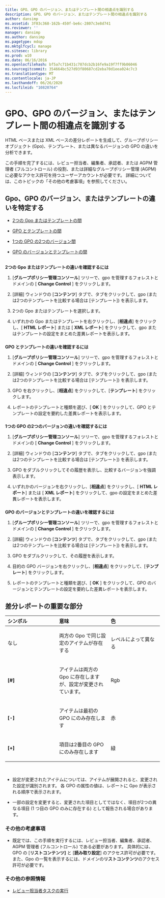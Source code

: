 ```yaml
---
title: GPO、GPO のバージョン、またはテンプレート間の相違点を識別する
description: GPO、GPO のバージョン、またはテンプレート間の相違点を識別する
author: dansimp
ms.assetid: 3f03c368-162b-450f-be6c-2807c3e8d741
ms.reviewer: ''
manager: dansimp
ms.author: dansimp
ms.pagetype: mdop
ms.mktglfcycl: manage
ms.sitesec: library
ms.prod: w10
ms.date: 06/16/2016
ms.openlocfilehash: bf5a7c71b431c787dcb2b16fe9a19f7ff9b06046
ms.sourcegitcommit: 354664bc527d93f80687cd2eba70d1eea024c7c3
ms.translationtype: MT
ms.contentlocale: ja-JP
ms.lasthandoff: 06/26/2020
ms.locfileid: "10820764"
---
```

# GPO、GPO のバージョン、またはテンプレート間の相違点を識別する


HTML ベースまたは XML ベースの差分レポートを生成して、グループポリシーオブジェクト (Gpo)、テンプレート、または異なるバージョンの GPO の違いを分析できます。

この手順を完了するには、レビュー担当者、編集者、承認者、または AGPM 管理者 (フルコントロール) の役割、または詳細なグループポリシー管理 (AGPM) に必要なアクセス許可を持つユーザーアカウントが必要です。 詳細については、このトピックの「その他の考慮事項」を参照してください。

## Gpo、GPO のバージョン、またはテンプレートの違いを特定する


-   [2つの Gpo またはテンプレートの間](#bkmk-two-gpos)

-   [GPO とテンプレートの間](#bkmk-gpo-and-template)

-   [1つの GPO の2つのバージョン間](#bkmk-two-versions)

-   [GPO のバージョンとテンプレートの間](#bkmk-gpo-version-and-template)

## <a href="" id="bkmk-two-gpos"></a>


**2つの Gpo またはテンプレートの違いを確認するには**

1.  [**グループポリシー管理コンソール**] ツリーで、gpo を管理するフォレストとドメインの [ **Change Control** ] をクリックします。

2.  [詳細] ウィンドウの [**コンテンツ**] タブで、タブをクリックして、gpo (または2つのテンプレートを比較する場合は [テンプレート]) を表示します。

3.  2つの Gpo またはテンプレートを選択します。

4.  いずれかの Gpo またはテンプレートを右クリックし、[**相違点**] をクリックし、[ **HTML レポート**] または [ **XML レポート**] をクリックして、gpo またはテンプレートの設定をまとめた差異レポートを表示します。

### <a href="" id="bkmk-gpo-and-template"></a>

**GPO とテンプレートの違いを確認するには**

1.  [**グループポリシー管理コンソール**] ツリーで、gpo を管理するフォレストとドメインの [ **Change Control** ] をクリックします。

2.  [詳細] ウィンドウの [**コンテンツ**] タブで、タブをクリックして、gpo (または2つのテンプレートを比較する場合は [テンプレート]) を表示します。

3.  GPO を右クリックし、[**相違点**] をクリックして、[**テンプレート**] をクリックします。

4.  レポートのテンプレートと種類を選び、[ **OK** ] をクリックして、GPO とテンプレートの設定を要約した差異レポートを表示します。

### <a href="" id="bkmk-two-versions"></a>

**1つの GPO の2つのバージョンの違いを確認するには**

1.  [**グループポリシー管理コンソール**] ツリーで、gpo を管理するフォレストとドメインの [ **Change Control** ] をクリックします。

2.  [詳細] ウィンドウの [**コンテンツ**] タブで、タブをクリックして、gpo (または2つのテンプレートを比較する場合は [テンプレート]) を表示します。

3.  GPO をダブルクリックしてその履歴を表示し、比較するバージョンを強調表示します。

4.  いずれかのバージョンを右クリックし、[**相違点**] をクリックし、[ **HTML レポート**] または [ **XML レポート**] をクリックして、gpo の設定をまとめた差異レポートを表示します。

### <a href="" id="bkmk-gpo-version-and-template"></a>

**GPO のバージョンとテンプレートの違いを確認するには**

1.  [**グループポリシー管理コンソール**] ツリーで、gpo を管理するフォレストとドメインの [ **Change Control** ] をクリックします。

2.  [詳細] ウィンドウの [**コンテンツ**] タブで、タブをクリックして、gpo (または2つのテンプレートを比較する場合は [テンプレート]) を表示します。

3.  GPO をダブルクリックして、その履歴を表示します。

4.  目的の GPO バージョンを右クリックし、[**相違点**] をクリックして、[**テンプレート**] をクリックします。

5.  レポートのテンプレートと種類を選び、[ **OK** ] をクリックして、GPO のバージョンとテンプレートの設定を要約した差異レポートを表示します。

## 差分レポートの重要な部分


<table>
<colgroup>
<col width="33%" />
<col width="33%" />
<col width="33%" />
</colgroup>
<thead>
<tr class="header">
<th align="left">シンボル</th>
<th align="left">意味</th>
<th align="left">色</th>
</tr>
</thead>
<tbody>
<tr class="odd">
<td align="left"><p>なし</p></td>
<td align="left"><p>両方の Gpo で同じ設定のアイテムが存在する</p></td>
<td align="left"><p>レベルによって異なる</p></td>
</tr>
<tr class="even">
<td align="left"><p><strong>[#]</strong></p></td>
<td align="left"><p>アイテムは両方の Gpo に存在しますが、設定が変更されています。</p></td>
<td align="left"><p>Rgb</p></td>
</tr>
<tr class="odd">
<td align="left"><p><strong>[-]</strong></p></td>
<td align="left"><p>アイテムは最初の GPO にのみ存在します</p></td>
<td align="left"><p>赤</p></td>
</tr>
<tr class="even">
<td align="left"><p><strong>[+]</strong></p></td>
<td align="left"><p>項目は2番目の GPO にのみ存在します</p></td>
<td align="left"><p>緑</p></td>
</tr>
</tbody>
</table>

 

-   設定が変更されたアイテムについては、アイテムが展開されると、変更された設定が識別されます。 各 GPO の属性の値は、レポートに Gpo が表示される順序で表示されます。

-   一部の設定を変更すると、変更された項目としてではなく、項目が2つの異なる項目 (1 つ目の GPO のみに存在する) として報告される場合があります。

### その他の考慮事項

-   既定では、この手順を実行するには、レビュー担当者、編集者、承認者、AGPM 管理者 (フルコントロール) である必要があります。 具体的には、GPO の [**リストコンテンツ]** と [**読み取り設定**] のアクセス許可が必要です。 また、Gpo の一覧を表示するには、ドメインの**リストコンテンツ**のアクセス許可が必要です。

### その他の参照情報

-   [レビュー担当者タスクの実行](performing-reviewer-tasks-agpm40.md)

 

 





